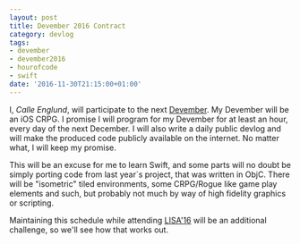```yaml
---
layout: post
title: Devember 2016 Contract
category: devlog
tags:
- devember
- devember2016
- hourofcode
- swift
date: '2016-11-30T21:15:00+01:00'
---
```

I, *Calle Englund*, will participate to the next [Devember](https://devember.org/). My Devember will be an iOS CRPG. I promise I will program for my Devember for at least an hour, every day of the next December. I will also write a daily public devlog and will make the produced code publicly available on the internet. No matter what, I will keep my promise.

This will be an excuse for me to learn Swift, and some parts will no doubt be simply porting code from last year´s project, that was written in ObjC. There will be "isometric" tiled environments, some CRPG/Rogue like game play elements and such, but probably not much by way of high fidelity graphics or scripting.

Maintaining this schedule while attending [LISA'16](https://usenix.org/lisa16/) will be an additional challenge, so we'll see how that works out.
